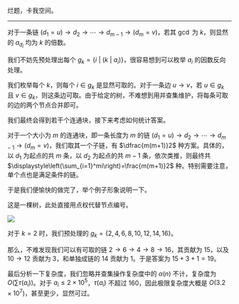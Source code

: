 烂题，卡我空间。

---

对于一条链 $(d_1=u)\to d_2\to\cdots\to d_{m-1}\to(d_m=v)$，若其 $\gcd$ 为 $k$，则显然的 $a_{d_i}$ 均为 $k$ 的倍数。

我们不妨先预处理出每个 $g_k=\{i~|~(k~|~a_i)\}$，很容易想到可以枚举 $a_i$ 的因数反向处理。

我们枚举每个 $k$，则每个 $i\in g_k$ 是显然可取的。对于一条边 $u\to v$，若 $u\in g_k$ 且 $v\in g_k$，则这条边可取。由于给定的树，不难想到用并查集维护，将每条可取的边的两个节点合并即可。

我们最终会得到若干个连通块，接下来考虑如何统计答案。

对于一个大小为 $m$ 的连通块，即一条长度为 $m$ 的链 $(d_1=u)\to d_2\to\cdots\to d_{m-1}\to(d_m=v)$，我们取其一个子链，有 $\dfrac{m(m+1)}2$ 种方案。具体的，以 $d_1$ 为起点的共 $m$ 条，以 $d_2$ 为起点的共 $m-1$ 条，依次类推，则最终共 $\displaystyle\left(\sum_{i=1}^mi\right)=\frac{m(m+1)}2$ 种。特别需要注意，单个点也是满足条件的链。

于是我们便愉快的做完了，举个例子形象说明一下。

这是一棵树，此处直接用点权代替节点编号。

![](https://cdn.luogu.com.cn/upload/image_hosting/mru1nryc.png)

对于 $k=2$ 时，我们预处理的 $g_k=\{2,4,6,8,10,12,14,16\}$。

那么，不难发现我们可以有可取的链 $2\to6\to4\to8\to16$，其贡献为 $15$，以及 $10\to12$ 贡献为 $3$，和单独成链的 $14$ 贡献为 $1$。于是答案为 $15+3+1=19$。

最后分析一下复杂度，我们忽略并查集操作复杂度中的 $\alpha(n)$ 不计，复杂度为 $\displaystyle O\left(\sum\tau(a_i)\right)$。对于 $a_i\le2\times10^5$，$\tau(a_i)$ 不超过 $160$，因此极限复杂度大概是 $O(3.2\times10^7)$，甚至更少，显然可过。